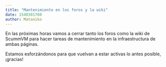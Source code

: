 ```yaml
---
title: "Mantenimiento en los foros y la wiki"
date: 1540301760
author: Mataniko
---
```


En las próximas horas vamos a cerrar tanto los foros como la wiki de ScummVM para hacer tareas de mantenimiento en la infraestructura de ambas páginas.

Estamos esforzándonos para que vuelvan a estar activas lo antes posible, ¡gracias!
